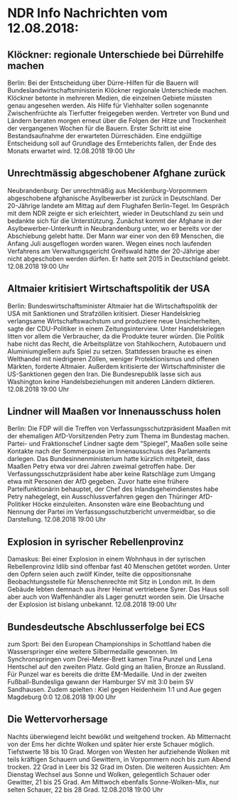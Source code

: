 # NDR Info Nachrichten vom 12.08.2018:


## Klöckner: regionale Unterschiede bei Dürrehilfe machen
Berlin: Bei der Entscheidung über Dürre-Hilfen für die Bauern will Bundeslandwirtschaftsministerin Klöckner regionale Unterschiede machen. Klöckner betonte in mehreren Medien, die einzelnen Gebiete müssten genau angesehen werden. Als Hilfe für Viehhalter sollen sogenannte Zwischenfrüchte als Tierfutter freigegeben werden. Vertreter von Bund und Ländern beraten morgen erneut über die Folgen der Hitze und Trockenheit der vergangenen Wochen für die Bauern. Erster Schritt ist eine Bestandsaufnahme der erwarteten Dürreschäden. Eine endgültige Entscheidung soll auf Grundlage des Ernteberichts fallen, der Ende des Monats erwartet wird. 12.08.2018 19:00 Uhr 

## Unrechtmässig abgeschobener Afghane zurück
Neubrandenburg: Der unrechtmäßig aus Mecklenburg-Vorpommern abgeschobene afghanische Asylbewerber ist zurück in Deutschland. Der 20-Jährige landete am Mittag auf dem Flughafen Berlin-Tegel. Im Gespräch mit dem NDR zeigte er sich erleichtert, wieder in Deutschland zu sein und bedankte sich für die Unterstützung. Zunächst kommt der Afghane in der Asylbewerber-Unterkunft in Neubrandenburg unter, wo er bereits vor der Abschiebung gelebt hatte. Der Mann war einer von den 69 Menschen, die Anfang Juli ausgeflogen worden waren. Wegen eines noch laufenden Verfahrens am Verwaltungsgericht Greifswald hätte der 20-Jährige aber nicht abgeschoben werden dürfen. Er hatte seit 2015 in Deutschland gelebt. 12.08.2018 19:00 Uhr 

## Altmaier kritisiert Wirtschaftspolitik der USA
Berlin: Bundeswirtschaftsminister Altmaier hat die Wirtschaftspolitik der USA mit Sanktionen und Strafzöllen kritisiert. Dieser Handelskrieg verlangsame Wirtschaftswachstum und produziere neue Unsicherheiten, sagte der CDU-Politiker in einem Zeitungsinterview. Unter Handelskriegen litten vor allem die Verbraucher, da die Produkte teurer würden. Die Politik habe nicht das Recht, die Arbeitsplätze von Stahlkochern, Autobauern und Aluminiumgießern aufs Spiel zu setzen. Stattdessen brauche es einen Welthandel mit niedrigeren Zöllen, weniger Protektionismus und offenen Märkten, forderte Altmaier. Außerdem kritisierte der Wirtschaftminister die US-Sanktionen gegen den Iran. Die Bundesrepublik lasse sich aus Washington keine Handelsbeziehungen mit anderen Ländern diktieren. 12.08.2018 19:00 Uhr 

## Lindner will Maaßen vor Innenausschuss holen
Berlin: Die FDP will die Treffen von Verfassungsschutzpräsident Maaßen mit der ehemaligen AfD-Vorsitzenden Petry zum Thema im Bundestag machen. Partei- und Fraktionschef Lindner sagte dem "Spiegel", Maaßen solle seine Kontakte nach der Sommerpause im Innenausschuss des Parlaments darlegen. Das Bundesinnenministerium hatte kürzlich mitgeteilt, dass Maaßen Petry etwa vor drei Jahren zweimal getroffen habe. Der Verfassungsschutzpräsident habe aber keine Ratschläge zum Umgang etwa mit Personen der AfD gegeben. Zuvor hatte eine frühere Parteifunktionärin behauptet, der Chef des Inlandsgeheimdienstes habe Petry nahegelegt, ein Ausschlussverfahren gegen den Thüringer AfD-Politiker Höcke einzuleiten. Ansonsten wäre eine Beobachtung und Nennung der Partei im Verfassungsschutzbericht unvermeidbar, so die Darstellung. 12.08.2018 19:00 Uhr 

## Explosion in syrischer Rebellenprovinz
Damaskus: Bei einer Explosion in einem Wohnhaus in der syrischen Rebellenprovinz Idlib sind offenbar fast 40 Menschen getötet worden. Unter den Opfern seien auch zwölf Kinder, teilte die oppositionsnahe Beobachtungsstelle für Menschenrechte mit Sitz in London mit. In dem Gebäude lebten demnach aus ihrer Heimat vertriebene Syrer. Das Haus soll aber auch von Waffenhändler als Lager genutzt worden sein. Die Ursache der Explosion ist bislang unbekannt. 12.08.2018 19:00 Uhr 

## Bundesdeutsche Abschlusserfolge bei ECS
zum Sport: Bei den European Championships in Schottland haben die Wasserspringer eine weitere Silbermedaille gewonnen. Im Synchronspringen vom Drei-Meter-Brett kamen Tina Punzel und Lena Hentschel auf den zweiten Platz. Gold ging an Italien, Bronze an Russland. Für Punzel war es bereits die dritte EM-Medaille. Und in der zweiten Fußball-Bundesliga gewann der Hamburger SV mit 3:0 beim SV Sandhausen. Zudem spielten :
Kiel gegen Heidenheim 1:1
und
Aue gegen Magdeburg 0:0 12.08.2018 19:00 Uhr 

## Die Wettervorhersage
Nachts überwiegend leicht bewölkt und weitgehend trocken. Ab Mitternacht von der Ems her dichte Wolken und später hier erste Schauer möglich. Tiefstwerte 18 bis 10 Grad. Morgen von Westen her aufziehende Wolken mit teils kräftigen Schauern und Gewittern, in Vorpommern noch bis zum Abend trocken. 22 Grad in Leer bis 32 Grad im Osten. Die weiteren Aussichten: Am Dienstag Wechsel aus Sonne und Wolken, gelegentlich Schauer oder Gewitter, 21 bis 25 Grad. Am Mittwoch ebenfalls Sonne-Wolken-Mix, nur selten Schauer, 22 bis 28 Grad. 12.08.2018 19:00 Uhr 
